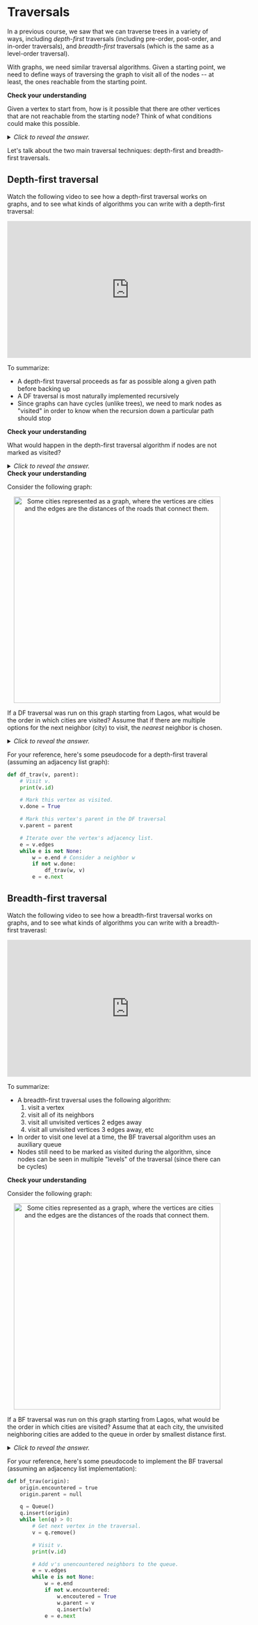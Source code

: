 # Traversals

In a previous course, we saw that we can traverse trees in a variety of ways, including *depth-first* traversals (including pre-order, post-order, and in-order traversals), and *breadth-first* traversals (which is the same as a level-order traversal).

With graphs, we need similar traversal algorithms. Given a starting point, we need to define ways of traversing the graph to visit all of the nodes -- at least, the ones reachable from the starting point.

<aside>
<b>Check your understanding</b>
<p>Given a vertex to start from, how is it possible that there are other vertices that are not reachable from the starting node? Think of what conditions could make this possible.</p>
<details>
<summary>
<i>Click to reveal the answer.</i>
</summary>
<p><b>Answer.</b> In a graph that is not connected, when you start from a given vertex, you won't be able to reach other islands of vertices since there are no edges that lead there. Also, in directed graphs, there may be edges present between all of the vertices, but they may not be directed in a way that's needed to be able to reach each other.</p>
</details>
</aside>

Let's talk about the two main traversal techniques: depth-first and breadth-first traversals.

## Depth-first traversal

Watch the following video to see how a depth-first traversal works on graphs, and to see what kinds of algorithms you can write with a depth-first traversal:

<iframe width="560" height="315" src="https://www.youtube.com/embed/7fujbpJ0LB4?si=9Zm0r9vjAUSJuRh2" title="YouTube video player" frameborder="0" allow="accelerometer; autoplay; clipboard-write; encrypted-media; gyroscope; picture-in-picture; web-share" referrerpolicy="strict-origin-when-cross-origin" allowfullscreen></iframe>

To summarize:

* A depth-first traversal proceeds as far as possible along a given path before backing up
* A DF traversal is most naturally implemented recursively
* Since graphs can have cycles (unlike trees), we need to mark nodes as "visited" in order to know when the recursion down a particular path should stop

<aside>
<b>Check your understanding</b>
<p>What would happen in the depth-first traversal algorithm if nodes are not marked as visited?</p>
<details>
<summary>
<i>Click to reveal the answer.</i>
</summary>
<p><b>Answer.</b> Marking nodes as visited is the way in which we decide when the recursive calls down a particular path should stop. Without it, a DF traversal could continually follow cycles in the graph, leading to infinite recursion.</p>
</details>
</aside>

<aside>
<b>Check your understanding</b>
<p>Consider the following graph:</p>
<center>
<img
  src="/images/week-06/dsa2-week6-graph-cities.png"
  alt="Some cities represented as a graph, where the vertices are cities and the edges are the distances of the roads that connect them."
  style="width:475px;" />
</center>
<p>If a DF traversal was run on this graph starting from Lagos, what would be the order in which cities are visited? Assume that if there are multiple options for the next neighbor (city) to visit, the <i>nearest</i> neighbor is chosen.</p>
<details>
<summary>
<i>Click to reveal the answer.</i>
</summary>
<p><b>Answer.</b> The DF traversal starts from Lagos and marks it as visited. It then goes to Ibadan (since it is the closest neighbor to Lagos) and marks it as visited. From Ibadan, the only unvisited neighbor is Abuja, so we visit Abuja. From Abuja, the closest neighbor is Kaduna, so we mark it as visited and then also visit Kano, since it is the only unvisited neighbor of Kaduna.<p>
<p>At Kano, we have no unvisited neighbord, so we backtrack to Kaduna. At Kaduna, we also have no unvisited neighbors, so we backtrack to Abuja. At Abuja, we the next closest unvisited neighbor is Onitsha, so we visit it and then visit Aba. From Aba, we visit Port Harcourt. At Port Harcourt, the only unvisited neighbor is Benin City. Once we visit Benin City, it has no unvisited neighbors, so we return back to Port Harcourt.</p>
<p>We then similarly return back through Aba, Onitsha, Abuja, and Ibadan. Back at Lagos, there are also no remaining unvisited neighbors, so the DF traversal is complete.</p>
<p>The final order is therefore: Lagos, Ibadan, Abuja, Kaduna, Kano, Onitsha, Aba, Port Harcourt, Benin City.
</details>
</aside>

For your reference, here's some pseudocode for a depth-first traveral (assuming an adjacency list graph):

```python
def df_trav(v, parent):
    # Visit v.
    print(v.id)

    # Mark this vertex as visited.
    v.done = True

    # Mark this vertex's parent in the DF traversal
    v.parent = parent

    # Iterate over the vertex's adjacency list.
    e = v.edges
    while e is not None:
        w = e.end # Consider a neighbor w
        if not w.done:
            df_trav(w, v)
        e = e.next
```

## Breadth-first traversal

Watch the following video to see how a breadth-first traversal works on graphs, and to see what kinds of algorithms you can write with a breadth-first traverasl:

<iframe width="560" height="315" src="https://www.youtube.com/embed/oDqjPvD54Ss?si=7jbtaEMZMcrBlztm" title="YouTube video player" frameborder="0" allow="accelerometer; autoplay; clipboard-write; encrypted-media; gyroscope; picture-in-picture; web-share" referrerpolicy="strict-origin-when-cross-origin" allowfullscreen></iframe>

To summarize:

* A breadth-first traversal uses the following algorithm:
    1. visit a vertex
    2. visit all of its neighbors
    3. visit all unvisited vertices 2 edges away
    4. visit all unvisited vertices 3 edges away, etc
* In order to visit one level at a time, the BF traversal algorithm uses an auxiliary queue
* Nodes still need to be marked as visited during the algorithm, since nodes can be seen in multiple "levels" of the traversal (since there can be cycles)

<aside>
<b>Check your understanding</b>
<p>Consider the following graph:</p>
<center>
<img
  src="/images/week-06/dsa2-week6-graph-cities.png"
  alt="Some cities represented as a graph, where the vertices are cities and the edges are the distances of the roads that connect them."
  style="width:475px;" />
</center>
<p>If a BF traversal was run on this graph starting from Lagos, what would be the order in which cities are visited? Assume that at each city, the unvisited neighboring cities are added to the queue in order by smallest distance first.</p>
<details>
<summary>
<i>Click to reveal the answer.</i>
</summary>
<p><b>Answer.</b> We start from Lagos and Ibadan and Benin City to the queue (in that order). We dequeue Ibadan and visit it. There, the only unvisited neighbor is Abuja, so we enqueue that. The next city dequeued is Benin City, so we visit it and add Port Harcourt to the queue. So far, we've visited all of the cities a distance of 0 or 1 edges away from Lagos.</p>
<p>The next city in the queue is Abuja. We visit it and Kaduna and Onitsha to the queue (in that order). We next dequeue Port Harcourt, and add Aba to the queue. The queue is therefore: Kaduna, Onitsha, Aba at this stage, and at this point, we have visited all cities a distance of 2 or fewer away from lagos.</p>
<p>We dequeue Kaduna and visit it, and add Kano to the queue. We next dequeue Onitsha, but it has no unvisited neighbors. We then dequeue Aba, but it also has no unvisited neighbors. We have now visited all neighbors a distance of less than or equal to three edges away from Lagos.</p>
<p>The only remaining item in the queue is Kano, so we dequeue it and since the queue is empty, the BF traversal is done. The final order is therefore: Lagos, Ibadan, Benin City, Abuja, Port Harcourt, Kaduna, Onitsha, Aba, Kano.</p>
</details>
</aside>

For your reference, here's some pseudocode to implement the BF traversal (assuming an adjacency list implementation):

```python
def bf_trav(origin):
    origin.encountered = true
    origin.parent = null

    q = Queue()
    q.insert(origin)
    while len(q) > 0:
        # Get next vertex in the traversal.
        v = q.remove()

        # Visit v.
        print(v.id)

        # Add v's unencountered neighbors to the queue.
        e = v.edges
        while e is not None:
            w = e.end
            if not w.encountered:
                w.encoutered = True
                w.parent = v
                q.insert(w)
            e = e.next
```
